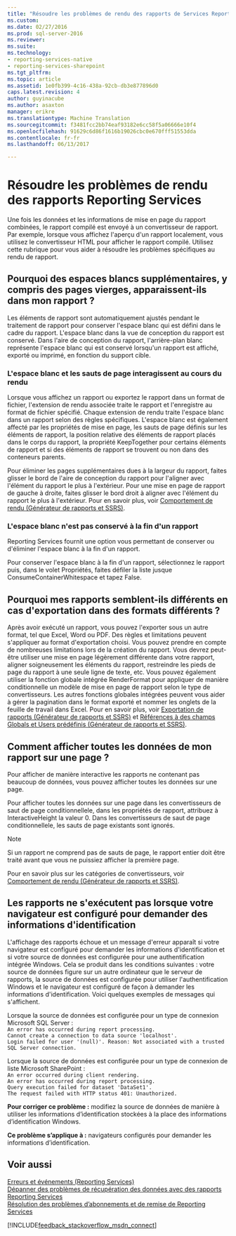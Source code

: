 ```yaml
---
title: "Résoudre les problèmes de rendu des rapports de Services Reporting | Documents Microsoft"
ms.custom: 
ms.date: 02/27/2016
ms.prod: sql-server-2016
ms.reviewer: 
ms.suite: 
ms.technology:
- reporting-services-native
- reporting-services-sharepoint
ms.tgt_pltfrm: 
ms.topic: article
ms.assetid: 1e0fb399-4c16-438a-92cb-db3e877896d0
caps.latest.revision: 4
author: guyinacube
ms.author: asaxton
manager: erikre
ms.translationtype: Machine Translation
ms.sourcegitcommit: f3481fcc2bb74eaf93182e6cc58f5a06666e10f4
ms.openlocfilehash: 91629c6d86f1616b19026cbc0e670fff51553dda
ms.contentlocale: fr-fr
ms.lasthandoff: 06/13/2017

---
```

# <a name="troubleshoot-reporting-services-report-rendering-issues"></a>Résoudre les problèmes de rendu des rapports Reporting Services
Une fois les données et les informations de mise en page du rapport combinées, le rapport compilé est envoyé à un convertisseur de rapport. Par exemple, lorsque vous affichez l'aperçu d'un rapport localement, vous utilisez le convertisseur HTML pour afficher le rapport compilé. Utilisez cette rubrique pour vous aider à résoudre les problèmes spécifiques au rendu de rapport.   
  
## <a name="why-do-i-have-extra-white-space-including-blank-pages-in-my-report"></a>Pourquoi des espaces blancs supplémentaires, y compris des pages vierges, apparaissent-ils dans mon rapport ?  
Les éléments de rapport sont automatiquement ajustés pendant le traitement de rapport pour conserver l'espace blanc qui est défini dans le cadre du rapport. L'espace blanc dans la vue de conception du rapport est conservé. Dans l'aire de conception du rapport, l'arrière-plan blanc représente l'espace blanc qui est conservé lorsqu'un rapport est affiché, exporté ou imprimé, en fonction du support cible.  
  
### <a name="white-space-and-page-breaks-interact-during-rendering"></a>L'espace blanc et les sauts de page interagissent au cours du rendu  
Lorsque vous affichez un rapport ou exportez le rapport dans un format de fichier, l'extension de rendu associée traite le rapport et l'enregistre au format de fichier spécifié. Chaque extension de rendu traite l'espace blanc dans un rapport selon des règles spécifiques. L'espace blanc est également affecté par les propriétés de mise en page, les sauts de page définis sur les éléments de rapport, la position relative des éléments de rapport placés dans le corps du rapport, la propriété KeepTogether pour certains éléments de rapport et si des éléments de rapport se trouvent ou non dans des conteneurs parents.   
  
Pour éliminer les pages supplémentaires dues à la largeur du rapport, faites glisser le bord de l'aire de conception du rapport pour l'aligner avec l'élément du rapport le plus à l'extérieur. Pour une mise en page de rapport de gauche à droite, faites glisser le bord droit à aligner avec l'élément du rapport le plus à l'extérieur. Pour en savoir plus, voir [Comportement de rendu (Générateur de rapports et SSRS)](../../reporting-services/report-design/rendering-behaviors-report-builder-and-ssrs.md).  
  
### <a name="white-space-is-not-preserved-at-the-end-of-a-report"></a>L'espace blanc n'est pas conservé à la fin d'un rapport  
Reporting Services fournit une option vous permettant de conserver ou d'éliminer l'espace blanc à la fin d'un rapport.   
  
Pour conserver l'espace blanc à la fin d'un rapport, sélectionnez le rapport puis, dans le volet Propriétés, faites défiler la liste jusque ConsumeContainerWhitespace et tapez False.   
  
## <a name="why-do-my-reports-look-different-when-exported-to-different-formats"></a>Pourquoi mes rapports semblent-ils différents en cas d'exportation dans des formats différents ?  
Après avoir exécuté un rapport, vous pouvez l'exporter sous un autre format, tel que Excel, Word ou PDF. Des règles et limitations peuvent s'appliquer au format d'exportation choisi. Vous pouvez prendre en compte de nombreuses limitations lors de la création du rapport. Vous devrez peut-être utiliser une mise en page légèrement différente dans votre rapport, aligner soigneusement les éléments du rapport, restreindre les pieds de page du rapport à une seule ligne de texte, etc. Vous pouvez également utiliser la fonction globale intégrée RenderFormat pour appliquer de manière conditionnelle un modèle de mise en page de rapport selon le type de convertisseurs. Les autres fonctions globales intégrées peuvent vous aider à gérer la pagination dans le format exporté et nommer les onglets de la feuille de travail dans Excel. Pour en savoir plus, voir [Exportation de rapports (Générateur de rapports et SSRS)](../../reporting-services/report-builder/export-reports-report-builder-and-ssrs.md) et [Références à des champs Globals et Users prédéfinis (Générateur de rapports et SSRS)](../../reporting-services/report-design/built-in-collections-built-in-globals-and-users-references-report-builder.md).  
  
## <a name="how-can-i-view-all-my-report-data-on-one-page"></a>Comment afficher toutes les données de mon rapport sur une page ?  
Pour afficher de manière interactive les rapports ne contenant pas beaucoup de données, vous pouvez afficher toutes les données sur une page.   
  
Pour afficher toutes les données sur une page dans les convertisseurs de saut de page conditionnellele, dans les propriétés de rapport, attribuez à InteractiveHeight la valeur 0. Dans les convertisseurs de saut de page conditionnellele, les sauts de page existants sont ignorés.   
  
> [!NOTE]  
> Si un rapport ne comprend pas de sauts de page, le rapport entier doit être traité avant que vous ne puissiez afficher la première page.   
  
Pour en savoir plus sur les catégories de convertisseurs, voir [Comportement de rendu (Générateur de rapports et SSRS)](../../reporting-services/report-design/rendering-behaviors-report-builder-and-ssrs.md).  
  
## <a name="reports-do-not-run-when-your-browser-is-configured-to-prompt-for-credentials"></a>Les rapports ne s'exécutent pas lorsque votre navigateur est configuré pour demander des informations d'identification  
L'affichage des rapports échoue et un message d'erreur apparaît si votre navigateur est configuré pour demander les informations d'identification et si votre source de données est configurée pour une authentification intégrée Windows. Cela se produit dans les conditions suivantes : votre source de données figure sur un autre ordinateur que le serveur de rapports, la source de données est configurée pour utiliser l'authentification Windows et le navigateur est configuré de façon à demander les informations d'identification. Voici quelques exemples de messages qui s'affichent.  
  
Lorsque la source de données est configurée pour un type de connexion Microsoft SQL Server :  
`An error has occurred during report processing.`  
`Cannot create a connection to data source 'localhost'.`  
`Login failed for user '(null)'. Reason: Not associated with a trusted SQL Server connection.`  
  
Lorsque la source de données est configurée pour un type de connexion de liste Microsoft SharePoint :  
`An error occurred during client rendering.`   
`An error has occurred during report processing.`   
`Query execution failed for dataset 'DataSet1'.`   
`The request failed with HTTP status 401: Unauthorized.`  
  
**Pour corriger ce problème :** modifiez la source de données de manière à utiliser les informations d’identification stockées à la place des informations d’identification Windows.  
  
**Ce problème s’applique à :** navigateurs configurés pour demander les informations d’identification.  
  
## <a name="see-also"></a>Voir aussi  
[Erreurs et événements (Reporting Services)](../../reporting-services/troubleshooting/errors-and-events-reference-reporting-services.md)  
[Dépanner des problèmes de récupération des données avec des rapports Reporting Services](../../reporting-services/troubleshooting/troubleshoot-data-retrieval-issues-with-reporting-services-reports.md)  
[Résolution des problèmes d’abonnements et de remise de Reporting Services](../../reporting-services/troubleshooting/troubleshoot-reporting-services-subscriptions-and-delivery.md)  
  
  
  
  

[!INCLUDE[feedback_stackoverflow_msdn_connect](../../includes/feedback-stackoverflow-msdn-connect.md)]


